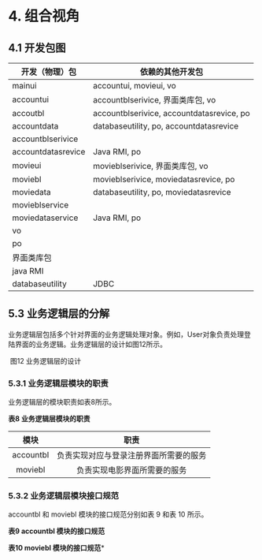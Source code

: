 # 4. 组合视角

## 4.1 开发包图

| 开发（物理）包     | 依赖的其他开发包 |
| ------------------ | ---------------- |
| mainui          | accountui, movieui, vo |
| accountui          | accountblserivice, 界面类库包, vo |
| accoutbl           | accountblserivice, accountdatasrevice, po |
| accountdata        | databaseutility, po, accountdatasrevice |
| accountblserivice  |                  |
| accountdatasrevice | Java RMI, po |
| movieui            | movieblserivice, 界面类库包, vo |
| moviebl            | movieblserivice, moviedatasrevice, po |
| moviedata          | databaseutility, po, moviedatasrevice |
| movieblservice     |                  |
| moviedataservice   | Java RMI, po |
| vo                 |                  |
| po                 |                  |
| 界面类库包           |                  |
| java RMI     |                  |
| databaseutility     |JDBC                |


## 5.3 业务逻辑层的分解

​       业务逻辑层包括多个针对界面的业务逻辑处理对象。例如，User对象负责处理登陆界面的业务逻辑。业务逻辑层的设计如图12所示。

​									图12 业务逻辑层的设计

### 5.3.1 业务逻辑层模块的职责

业务逻辑层的模块职责如表8所示。

**表8 业务逻辑层模块的职责**

|   模块    |                  职责                  |
| :-------: | :------------------------------------: |
| accountbl | 负责实现对应与登录注册界面所需要的服务 |
|  moviebl  |      负责实现电影界面所需要的服务      |



### 5.3.2 业务逻辑层模块接口规范

accountbl 和 moviebl 模块的接口规范分别如表 9 和表 10 所示。

**表9 accountbl 模块的接口规范**

**表10 moviebl 模块的接口规范***

